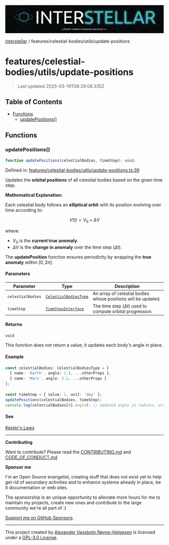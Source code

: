 <div><img alt="SPECCER logo" src="https://raw.githubusercontent.com/phun-ky/interstellar/main/public/interstellar-header.png" style="max-height:120px;"/></div>

[interstellar](../../../README.md) /
features/celestial-bodies/utils/update-positions

# features/celestial-bodies/utils/update-positions

> Last updated 2025-03-19T08:29:08.335Z

## Table of Contents

- [Functions](#functions)
  - [updatePositions()](#updatepositions)

## Functions

### updatePositions()

```ts
function updatePositions(celestialBodies, timeStep): void;
```

Defined in:
[features/celestial-bodies/utils/update-positions.ts:39](https://github.com/phun-ky/interstellar/blob/main/src/features/celestial-bodies/utils/update-positions.ts#L39)

Updates the **orbital positions** of all celestial bodies based on the given
time step.

**Mathematical Explanation:**

Each celestial body follows an **elliptical orbit** with its position evolving
over time according to:

$$
V(t) = V_0 + \Delta V
$$

where:

- $V_0$ is the **current true anomaly**.
- $\Delta V$ is the **change in anomaly** over the time step ($\Delta t$).

The **updatePosition** function ensures periodicity by wrapping the **true
anomaly** within $[0, 2\pi]$.

#### Parameters

| Parameter         | Type                                                                            | Description                                                     |
| ----------------- | ------------------------------------------------------------------------------- | --------------------------------------------------------------- |
| `celestialBodies` | [`CelestialBodiesType`](../../../types/celestial-bodies.md#celestialbodiestype) | An array of celestial bodies whose positions will be updated.   |
| `timeStep`        | [`TimeStepInterface`](../../../types/temporal.md#timestepinterface)             | The time step ($\Delta t$) used to compute orbital progression. |

#### Returns

`void`

This function does not return a value; it updates each body's angle in place.

#### Example

```ts
const celestialBodies: CelestialBodiesType = [
  { name: 'Earth', angle: 1.5, ...otherProps },
  { name: 'Mars', angle: 2.1, ...otherProps }
];

const timeStep = { value: 1, unit: 'day' };
updatePositions(celestialBodies, timeStep);
console.log(celestialBodies[0].angle); // Updated angle in radians, wrapped within [0, 2π]
```

#### See

[Kepler's Laws](https://en.wikipedia.org/wiki/Kepler%27s_laws_of_planetary_motion)

---

**Contributing**

Want to contribute? Please read the
[CONTRIBUTING.md](https://github.com/phun-ky/interstellar/blob/main/CONTRIBUTING.md)
and
[CODE_OF_CONDUCT.md](https://github.com/phun-ky/interstellar/blob/main/CODE_OF_CONDUCT.md)

**Sponsor me**

I'm an Open Source evangelist, creating stuff that does not exist yet to help
get rid of secondary activities and to enhance systems already in place, be it
documentation or web sites.

The sponsorship is an unique opportunity to alleviate more hours for me to
maintain my projects, create new ones and contribute to the large community
we're all part of :)

[Support me on GitHub Sponsors](https://github.com/sponsors/phun-ky).

---

This project created by [Alexander Vassbotn Røyne-Helgesen](http://phun-ky.net)
is licensed under a
[GPL-3.0 License](https://choosealicense.com/licenses/gpl-3.0/).
